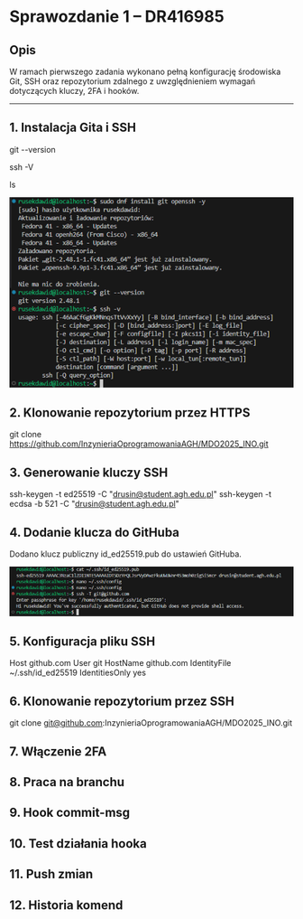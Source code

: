 # Sprawozdanie 1 – DR416985

## Opis

W ramach pierwszego zadania wykonano pełną konfigurację środowiska Git, SSH oraz repozytorium zdalnego z uwzględnieniem wymagań dotyczących kluczy, 2FA i hooków.

---

## 1. Instalacja Gita i SSH

git --version

ssh -V

ls


![sreen1](./ss1.png)

## 2. Klonowanie repozytorium przez HTTPS

git clone https://github.com/InzynieriaOprogramowaniaAGH/MDO2025_INO.git

## 3. Generowanie kluczy SSH

ssh-keygen -t ed25519 -C "drusin@student.agh.edu.pl"
ssh-keygen -t ecdsa -b 521 -C "drusin@student.agh.edu.pl"

## 4. Dodanie klucza do GitHuba

Dodano klucz publiczny id_ed25519.pub do ustawień GitHuba.


![screen](./ss4.png)

## 5. Konfiguracja pliku SSH

Host github.com
  User git
  HostName github.com
  IdentityFile ~/.ssh/id_ed25519
  IdentitiesOnly yes

## 6. Klonowanie repozytorium przez SSH

git clone git@github.com:InzynieriaOprogramowaniaAGH/MDO2025_INO.git

## 7. Włączenie 2FA

## 8. Praca na branchu

## 9. Hook commit-msg

## 10. Test działania hooka

## 11. Push zmian

## 12. Historia komend
